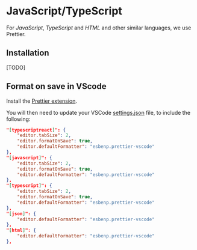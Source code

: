 # JavaScript/TypeScript

For _JavaScript_, _TypeScript_ and _HTML_ and other similar languages, we use Prettier.

## Installation

[TODO]

## Format on save in VScode

Install the [Prettier extension](https://marketplace.visualstudio.com/items?itemName=esbenp.prettier-vscode).

You will then need to update your VSCode [settings.json](https://code.visualstudio.com/docs/getstarted/settings#_settingsjson) file, to include the following:

```json
"[typescriptreact]": {
    "editor.tabSize": 2,
    "editor.formatOnSave": true,
    "editor.defaultFormatter": "esbenp.prettier-vscode"
},
"[javascript]": {
    "editor.tabSize": 2,
    "editor.formatOnSave": true,
    "editor.defaultFormatter": "esbenp.prettier-vscode"
},
"[typescript]": {
    "editor.tabSize": 2,
    "editor.formatOnSave": true,
    "editor.defaultFormatter": "esbenp.prettier-vscode"
},
"[json]": {
    "editor.defaultFormatter": "esbenp.prettier-vscode"
},
"[html]": {
    "editor.defaultFormatter": "esbenp.prettier-vscode"
},
```
